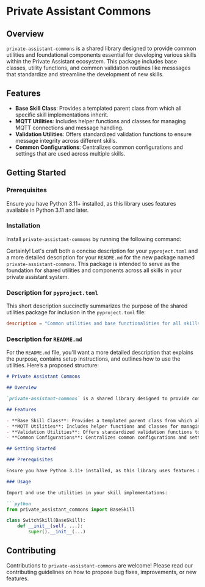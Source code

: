 # Private Assistant Commons

## Overview

`private-assistant-commons` is a shared library designed to provide common utilities and foundational components essential for developing various skills within the Private Assistant ecosystem. This package includes base classes, utility functions, and common validation routines like messsages that standardize and streamline the development of new skills.

## Features

- **Base Skill Class**: Provides a templated parent class from which all specific skill implementations inherit.
- **MQTT Utilities**: Includes helper functions and classes for managing MQTT connections and message handling.
- **Validation Utilities**: Offers standardized validation functions to ensure message integrity across different skills.
- **Common Configurations**: Centralizes common configurations and settings that are used across multiple skills.

## Getting Started

### Prerequisites

Ensure you have Python 3.11+ installed, as this library uses features available in Python 3.11 and later.

### Installation

Install `private-assistant-commons` by running the following command:

Certainly! Let's craft both a concise description for your `pyproject.toml` and a more detailed description for your `README.md` for the new package named `private-assistant-commons`. This package is intended to serve as the foundation for shared utilities and components across all skills in your private assistant system.

### Description for `pyproject.toml`

This short description succinctly summarizes the purpose of the shared utilities package for inclusion in the `pyproject.toml` file:

```toml
description = "Common utilities and base functionalities for all skills in the Private Assistant ecosystem."
```

### Description for `README.md`

For the `README.md` file, you'll want a more detailed description that explains the purpose, contains setup instructions, and outlines how to use the utilities. Here’s a proposed structure:

```markdown
# Private Assistant Commons

## Overview

`private-assistant-commons` is a shared library designed to provide common utilities and foundational components essential for developing various skills within the Private Assistant ecosystem. This package includes base classes, utility functions, and common validation routines that standardize and streamline the development of new skills.

## Features

- **Base Skill Class**: Provides a templated parent class from which all specific skill implementations inherit.
- **MQTT Utilities**: Includes helper functions and classes for managing MQTT connections and message handling.
- **Validation Utilities**: Offers standardized validation functions to ensure message integrity across different skills.
- **Common Configurations**: Centralizes common configurations and settings that are used across multiple skills.

## Getting Started

### Prerequisites

Ensure you have Python 3.11+ installed, as this library uses features available in Python 3.11 and later.

### Usage

Import and use the utilities in your skill implementations:

```python
from private_assistant_commons import BaseSkill

class SwitchSkill(BaseSkill):
    def __init__(self, ...):
        super().__init__(...)

```

## Contributing

Contributions to `private-assistant-commons` are welcome! Please read our contributing guidelines on how to propose bug fixes, improvements, or new features.
